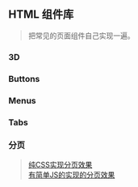 ## HTML 组件库

> 把常见的页面组件自己实现一遍。

### 3D  


### Buttons  


### Menus  


### Tabs  


### 分页  
> [纯CSS实现分页效果](分页/纯CSS实现分页效果.html)  
> [有简单JS的实现的分页效果](分页/有简单JS的实现的分页效果.html)  